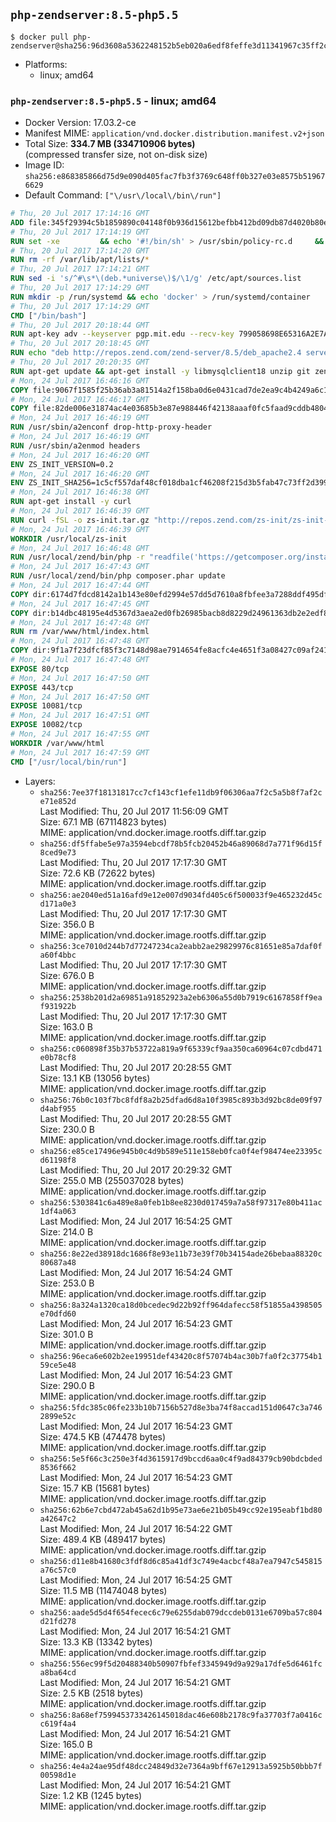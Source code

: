 ## `php-zendserver:8.5-php5.5`

```console
$ docker pull php-zendserver@sha256:96d3608a5362248152b5eb020a6edf8feffe3d11341967c35ff2cfb929c09f29
```

-	Platforms:
	-	linux; amd64

### `php-zendserver:8.5-php5.5` - linux; amd64

-	Docker Version: 17.03.2-ce
-	Manifest MIME: `application/vnd.docker.distribution.manifest.v2+json`
-	Total Size: **334.7 MB (334710906 bytes)**  
	(compressed transfer size, not on-disk size)
-	Image ID: `sha256:e868385866d75d9e090d405fac7fb3f3769c648ff0b327e03e8575b519676629`
-	Default Command: `["\/usr\/local\/bin\/run"]`

```dockerfile
# Thu, 20 Jul 2017 17:14:16 GMT
ADD file:345f29394c5b1859890c04148f0b936d15612befbb412bd09db87d4020b80ed7 in / 
# Thu, 20 Jul 2017 17:14:19 GMT
RUN set -xe 		&& echo '#!/bin/sh' > /usr/sbin/policy-rc.d 	&& echo 'exit 101' >> /usr/sbin/policy-rc.d 	&& chmod +x /usr/sbin/policy-rc.d 		&& dpkg-divert --local --rename --add /sbin/initctl 	&& cp -a /usr/sbin/policy-rc.d /sbin/initctl 	&& sed -i 's/^exit.*/exit 0/' /sbin/initctl 		&& echo 'force-unsafe-io' > /etc/dpkg/dpkg.cfg.d/docker-apt-speedup 		&& echo 'DPkg::Post-Invoke { "rm -f /var/cache/apt/archives/*.deb /var/cache/apt/archives/partial/*.deb /var/cache/apt/*.bin || true"; };' > /etc/apt/apt.conf.d/docker-clean 	&& echo 'APT::Update::Post-Invoke { "rm -f /var/cache/apt/archives/*.deb /var/cache/apt/archives/partial/*.deb /var/cache/apt/*.bin || true"; };' >> /etc/apt/apt.conf.d/docker-clean 	&& echo 'Dir::Cache::pkgcache ""; Dir::Cache::srcpkgcache "";' >> /etc/apt/apt.conf.d/docker-clean 		&& echo 'Acquire::Languages "none";' > /etc/apt/apt.conf.d/docker-no-languages 		&& echo 'Acquire::GzipIndexes "true"; Acquire::CompressionTypes::Order:: "gz";' > /etc/apt/apt.conf.d/docker-gzip-indexes 		&& echo 'Apt::AutoRemove::SuggestsImportant "false";' > /etc/apt/apt.conf.d/docker-autoremove-suggests
# Thu, 20 Jul 2017 17:14:20 GMT
RUN rm -rf /var/lib/apt/lists/*
# Thu, 20 Jul 2017 17:14:21 GMT
RUN sed -i 's/^#\s*\(deb.*universe\)$/\1/g' /etc/apt/sources.list
# Thu, 20 Jul 2017 17:14:29 GMT
RUN mkdir -p /run/systemd && echo 'docker' > /run/systemd/container
# Thu, 20 Jul 2017 17:14:29 GMT
CMD ["/bin/bash"]
# Thu, 20 Jul 2017 20:18:44 GMT
RUN apt-key adv --keyserver pgp.mit.edu --recv-key 799058698E65316A2E7A4FF42EAE1437F7D2C623
# Thu, 20 Jul 2017 20:18:45 GMT
RUN echo "deb http://repos.zend.com/zend-server/8.5/deb_apache2.4 server non-free" >> /etc/apt/sources.list.d/zend-server.list
# Thu, 20 Jul 2017 20:20:35 GMT
RUN apt-get update && apt-get install -y libmysqlclient18 unzip git zend-server-php-5.5 && /usr/local/zend/bin/zendctl.sh stop
# Mon, 24 Jul 2017 16:46:16 GMT
COPY file:9067f1585f25b36ab3a81514a2f158ba0d6e0431cad7de2ea9c4b4249a6c134f in /etc/ 
# Mon, 24 Jul 2017 16:46:17 GMT
COPY file:82de006e31874ac4e03685b3e87e988446f42138aaaf0fc5faad9cddb48040ba in /etc/apache2/conf-available 
# Mon, 24 Jul 2017 16:46:19 GMT
RUN /usr/sbin/a2enconf drop-http-proxy-header
# Mon, 24 Jul 2017 16:46:19 GMT
RUN /usr/sbin/a2enmod headers
# Mon, 24 Jul 2017 16:46:20 GMT
ENV ZS_INIT_VERSION=0.2
# Mon, 24 Jul 2017 16:46:20 GMT
ENV ZS_INIT_SHA256=1c5cf557daf48cf018dba1cf46208f215d3b5fab47c73ff2d39988581ebd6932
# Mon, 24 Jul 2017 16:46:38 GMT
RUN apt-get install -y curl
# Mon, 24 Jul 2017 16:46:39 GMT
RUN curl -fSL -o zs-init.tar.gz "http://repos.zend.com/zs-init/zs-init-docker-${ZS_INIT_VERSION}.tar.gz"     && echo "${ZS_INIT_SHA256} *zs-init.tar.gz" | sha256sum -c -     && mkdir /usr/local/zs-init     && tar xzf zs-init.tar.gz --strip-components=1 -C /usr/local/zs-init     && rm zs-init.tar.gz
# Mon, 24 Jul 2017 16:46:39 GMT
WORKDIR /usr/local/zs-init
# Mon, 24 Jul 2017 16:46:48 GMT
RUN /usr/local/zend/bin/php -r "readfile('https://getcomposer.org/installer');" | /usr/local/zend/bin/php
# Mon, 24 Jul 2017 16:47:43 GMT
RUN /usr/local/zend/bin/php composer.phar update
# Mon, 24 Jul 2017 16:47:44 GMT
COPY dir:6174d7fdcd8142a1b143e80efd2994e57dd5d7610a8fbfee3a7288ddf495dfdf in /usr/local/bin 
# Mon, 24 Jul 2017 16:47:45 GMT
COPY dir:b14dbc48195e4d5367d3aea2ed0fb26985bacb8d8229d24961363db2e2edf8f0 in /usr/local/zend/var/plugins/ 
# Mon, 24 Jul 2017 16:47:48 GMT
RUN rm /var/www/html/index.html
# Mon, 24 Jul 2017 16:47:48 GMT
COPY dir:9f1a7f23dfcf85f3c7148d98ae7914654fe8acfc4e4651f3a08427c09af24198 in /var/www/html 
# Mon, 24 Jul 2017 16:47:48 GMT
EXPOSE 80/tcp
# Mon, 24 Jul 2017 16:47:50 GMT
EXPOSE 443/tcp
# Mon, 24 Jul 2017 16:47:50 GMT
EXPOSE 10081/tcp
# Mon, 24 Jul 2017 16:47:51 GMT
EXPOSE 10082/tcp
# Mon, 24 Jul 2017 16:47:55 GMT
WORKDIR /var/www/html
# Mon, 24 Jul 2017 16:47:59 GMT
CMD ["/usr/local/bin/run"]
```

-	Layers:
	-	`sha256:7ee37f18131817cc7cf143cf1efe11db9f06306aa7f2c5a5b8f7af2ce71e852d`  
		Last Modified: Thu, 20 Jul 2017 11:56:09 GMT  
		Size: 67.1 MB (67114823 bytes)  
		MIME: application/vnd.docker.image.rootfs.diff.tar.gzip
	-	`sha256:df5ffabe5e97a3594ebcdf78b5fcb20452b46a89068d7a771f96d15f8ced9e73`  
		Last Modified: Thu, 20 Jul 2017 17:17:30 GMT  
		Size: 72.6 KB (72622 bytes)  
		MIME: application/vnd.docker.image.rootfs.diff.tar.gzip
	-	`sha256:ae2040ed51a16afd9e12e007d9034fd405c6f500033f9e465232d45cd171a0e3`  
		Last Modified: Thu, 20 Jul 2017 17:17:30 GMT  
		Size: 356.0 B  
		MIME: application/vnd.docker.image.rootfs.diff.tar.gzip
	-	`sha256:3ce7010d244b7d77247234ca2eabb2ae29829976c81651e85a7daf0fa60f4bbc`  
		Last Modified: Thu, 20 Jul 2017 17:17:30 GMT  
		Size: 676.0 B  
		MIME: application/vnd.docker.image.rootfs.diff.tar.gzip
	-	`sha256:2538b201d2a69851a91852923a2eb6306a55d0b7919c6167858ff9eaf931922b`  
		Last Modified: Thu, 20 Jul 2017 17:17:30 GMT  
		Size: 163.0 B  
		MIME: application/vnd.docker.image.rootfs.diff.tar.gzip
	-	`sha256:c060898f35b37b53722a819a9f65339cf9aa350ca60964c07cdbd471e0b78cf8`  
		Last Modified: Thu, 20 Jul 2017 20:28:55 GMT  
		Size: 13.1 KB (13056 bytes)  
		MIME: application/vnd.docker.image.rootfs.diff.tar.gzip
	-	`sha256:76b0c103f7bc8fdf8a2b25dfad6d8a10f3985c893b3d92bc8de09f97d4abf955`  
		Last Modified: Thu, 20 Jul 2017 20:28:55 GMT  
		Size: 230.0 B  
		MIME: application/vnd.docker.image.rootfs.diff.tar.gzip
	-	`sha256:e85ce17496e945b0c4d9b589e511e158eb0fca0f4ef98474ee23395cd61198f8`  
		Last Modified: Thu, 20 Jul 2017 20:29:32 GMT  
		Size: 255.0 MB (255037028 bytes)  
		MIME: application/vnd.docker.image.rootfs.diff.tar.gzip
	-	`sha256:5303841c6a489e8a0feb1b8ee8230d017459a7a58f97317e80b411ac1df4a063`  
		Last Modified: Mon, 24 Jul 2017 16:54:25 GMT  
		Size: 214.0 B  
		MIME: application/vnd.docker.image.rootfs.diff.tar.gzip
	-	`sha256:8e22ed38918dc1686f8e93e11b73e39f70b34154ade26bebaa88320c80687a48`  
		Last Modified: Mon, 24 Jul 2017 16:54:24 GMT  
		Size: 253.0 B  
		MIME: application/vnd.docker.image.rootfs.diff.tar.gzip
	-	`sha256:8a324a1320ca18d0bcedec9d22b92ff964dafecc58f51855a4398505e70dfd60`  
		Last Modified: Mon, 24 Jul 2017 16:54:23 GMT  
		Size: 301.0 B  
		MIME: application/vnd.docker.image.rootfs.diff.tar.gzip
	-	`sha256:96eca6e602b2ee19951def43420c8f57074b4ac30b7fa0f2c37754b159ce5e48`  
		Last Modified: Mon, 24 Jul 2017 16:54:23 GMT  
		Size: 290.0 B  
		MIME: application/vnd.docker.image.rootfs.diff.tar.gzip
	-	`sha256:5fdc385c06fe233b10b7156b527d8e3ba74f8accad151d0647c3a7462899e52c`  
		Last Modified: Mon, 24 Jul 2017 16:54:23 GMT  
		Size: 474.5 KB (474478 bytes)  
		MIME: application/vnd.docker.image.rootfs.diff.tar.gzip
	-	`sha256:5e5f66c3c250e3f4d3615917d9bccd6aa0c4f9ad84379cb90bdcbded8536f662`  
		Last Modified: Mon, 24 Jul 2017 16:54:23 GMT  
		Size: 15.7 KB (15681 bytes)  
		MIME: application/vnd.docker.image.rootfs.diff.tar.gzip
	-	`sha256:62b6e7cbd472ab45a62d1b95e73ae6e21b05b49cc92e195eabf1bd80a42647c2`  
		Last Modified: Mon, 24 Jul 2017 16:54:22 GMT  
		Size: 489.4 KB (489417 bytes)  
		MIME: application/vnd.docker.image.rootfs.diff.tar.gzip
	-	`sha256:d11e8b41680c3fdf8d6c85a41df3c749e4acbcf48a7ea7947c545815a76c57c0`  
		Last Modified: Mon, 24 Jul 2017 16:54:25 GMT  
		Size: 11.5 MB (11474048 bytes)  
		MIME: application/vnd.docker.image.rootfs.diff.tar.gzip
	-	`sha256:aade5d5d4f654fecec6c79e6255dab079dccdeb0131e6709ba57c804d21fd278`  
		Last Modified: Mon, 24 Jul 2017 16:54:21 GMT  
		Size: 13.3 KB (13342 bytes)  
		MIME: application/vnd.docker.image.rootfs.diff.tar.gzip
	-	`sha256:556ec99f5d20488340b50907fbfef3345949d9a929a17dfe5d6461fca8ba64cd`  
		Last Modified: Mon, 24 Jul 2017 16:54:21 GMT  
		Size: 2.5 KB (2518 bytes)  
		MIME: application/vnd.docker.image.rootfs.diff.tar.gzip
	-	`sha256:8a68ef7599453733426145018dac46e608b2178c9fa37703f7a0416cc619f4a4`  
		Last Modified: Mon, 24 Jul 2017 16:54:21 GMT  
		Size: 165.0 B  
		MIME: application/vnd.docker.image.rootfs.diff.tar.gzip
	-	`sha256:4e4a24ae95df48dcc24849d32e7364a9bff67e12913a5925b50bbb7f00598d1e`  
		Last Modified: Mon, 24 Jul 2017 16:54:21 GMT  
		Size: 1.2 KB (1245 bytes)  
		MIME: application/vnd.docker.image.rootfs.diff.tar.gzip
